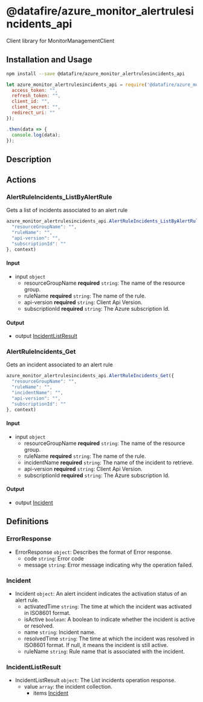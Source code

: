# @datafire/azure_monitor_alertrulesincidents_api

Client library for MonitorManagementClient

## Installation and Usage
```bash
npm install --save @datafire/azure_monitor_alertrulesincidents_api
```
```js
let azure_monitor_alertrulesincidents_api = require('@datafire/azure_monitor_alertrulesincidents_api').create({
  access_token: "",
  refresh_token: "",
  client_id: "",
  client_secret: "",
  redirect_uri: ""
});

.then(data => {
  console.log(data);
});
```

## Description



## Actions

### AlertRuleIncidents_ListByAlertRule
Gets a list of incidents associated to an alert rule


```js
azure_monitor_alertrulesincidents_api.AlertRuleIncidents_ListByAlertRule({
  "resourceGroupName": "",
  "ruleName": "",
  "api-version": "",
  "subscriptionId": ""
}, context)
```

#### Input
* input `object`
  * resourceGroupName **required** `string`: The name of the resource group.
  * ruleName **required** `string`: The name of the rule.
  * api-version **required** `string`: Client Api Version.
  * subscriptionId **required** `string`: The Azure subscription Id.

#### Output
* output [IncidentListResult](#incidentlistresult)

### AlertRuleIncidents_Get
Gets an incident associated to an alert rule


```js
azure_monitor_alertrulesincidents_api.AlertRuleIncidents_Get({
  "resourceGroupName": "",
  "ruleName": "",
  "incidentName": "",
  "api-version": "",
  "subscriptionId": ""
}, context)
```

#### Input
* input `object`
  * resourceGroupName **required** `string`: The name of the resource group.
  * ruleName **required** `string`: The name of the rule.
  * incidentName **required** `string`: The name of the incident to retrieve.
  * api-version **required** `string`: Client Api Version.
  * subscriptionId **required** `string`: The Azure subscription Id.

#### Output
* output [Incident](#incident)



## Definitions

### ErrorResponse
* ErrorResponse `object`: Describes the format of Error response.
  * code `string`: Error code
  * message `string`: Error message indicating why the operation failed.

### Incident
* Incident `object`: An alert incident indicates the activation status of an alert rule.
  * activatedTime `string`: The time at which the incident was activated in ISO8601 format.
  * isActive `boolean`: A boolean to indicate whether the incident is active or resolved.
  * name `string`: Incident name.
  * resolvedTime `string`: The time at which the incident was resolved in ISO8601 format. If null, it means the incident is still active.
  * ruleName `string`: Rule name that is associated with the incident.

### IncidentListResult
* IncidentListResult `object`: The List incidents operation response.
  * value `array`: the incident collection.
    * items [Incident](#incident)


